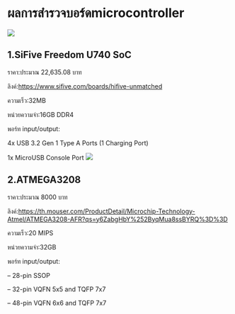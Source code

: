 # ผลการสำรวจบอร์ดmicrocontroller
![](https://images.prismic.io/sifive/2ff587dd-12e5-4512-a196-9de7e41989d9_unmatched_board.png?auto=compress,format)
## 1.SiFive Freedom U740 SoC


ราคา:ประมาณ 22,635.08 บาท


ลิงค์:https://www.sifive.com/boards/hifive-unmatched


ความเร็ว:32MB


หน่วยความจำ:16GB DDR4


พอร์ท input/output:


4x USB 3.2 Gen 1 Type A Ports (1 Charging Port)


1x MicroUSB Console Port
![](https://th.mouser.com/images/mouserelectronics/images/TQFP_32_t.jpg)
## 2.ATMEGA3208


ราคา:ประมาณ 8000 บาท


ลิงค์:https://th.mouser.com/ProductDetail/Microchip-Technology-Atmel/ATMEGA3208-AFR?qs=y6ZabgHbY%252ByqMua8ssBYRQ%3D%3D


ความเร็ว:20 MIPS


หน่วยความจำ:32GB 


พอร์ท input/output:


– 28-pin SSOP


– 32-pin VQFN 5x5 and TQFP 7x7


– 48-pin VQFN 6x6 and TQFP 7x7



